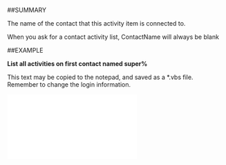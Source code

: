 

##SUMMARY


The name of the contact that this activity item is connected to.

When you ask for a contact activity list, ContactName will always be blank 



##EXAMPLE

**List all activities on first contact named super%**

This text may be copied to the notepad, and saved as a *.vbs file. Remember to change the login information.

![](../../Examples/vbs/SOActivityListItem.vbs.txt)





